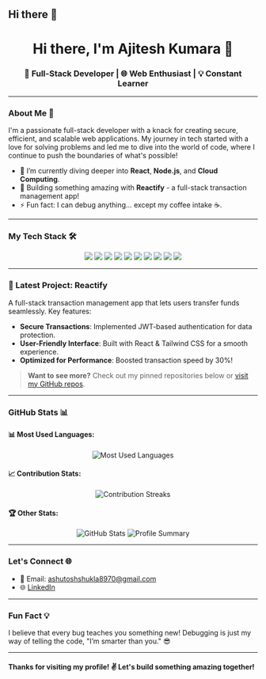 ## Hi there 👋
<h1 align="center">Hi there, I'm Ajitesh Kumara 👋</h1>
<h3 align="center">🚀 Full-Stack Developer | 🌐 Web Enthusiast | 💡 Constant Learner</h3>

---

### About Me 🚀
I'm a passionate full-stack developer with a knack for creating secure, efficient, and scalable web applications. My journey in tech started with a love for solving problems and led me to dive into the world of code, where I continue to push the boundaries of what's possible!

- 🌱 I’m currently diving deeper into **React**, **Node.js**, and **Cloud Computing**.
- 🔭 Building something amazing with **Reactify** - a full-stack transaction management app!
- ⚡ Fun fact: I can debug anything… except my coffee intake ☕️.

---

### My Tech Stack 🛠️
<p align="center">
  <img src="https://img.shields.io/badge/JavaScript-F7DF1E?style=for-the-badge&logo=javascript&logoColor=black">
  <img src="https://img.shields.io/badge/TypeScript-3178C6?style=for-the-badge&logo=typescript&logoColor=white">
  <img src="https://img.shields.io/badge/Node.js-339933?style=for-the-badge&logo=nodedotjs&logoColor=white">
  <img src="https://img.shields.io/badge/React-61DAFB?style=for-the-badge&logo=react&logoColor=black">
  <img src="https://img.shields.io/badge/Express.js-000000?style=for-the-badge&logo=express&logoColor=white">
  <img src="https://img.shields.io/badge/MongoDB-47A248?style=for-the-badge&logo=mongodb&logoColor=white">
  <img src="https://img.shields.io/badge/Tailwind_CSS-38B2AC?style=for-the-badge&logo=tailwind-css&logoColor=white">
  <img src="https://img.shields.io/badge/Python-3776AB?style=for-the-badge&logo=python&logoColor=white">
  <img src="https://img.shields.io/badge/Java-007396?style=for-the-badge&logo=java&logoColor=white">
  <img src="https://img.shields.io/badge/C-00599C?style=for-the-badge&logo=c&logoColor=white">
</p>

---

### 🚀 Latest Project: Reactify
A full-stack transaction management app that lets users transfer funds seamlessly. Key features:
- **Secure Transactions**: Implemented JWT-based authentication for data protection.
- **User-Friendly Interface**: Built with React & Tailwind CSS for a smooth experience.
- **Optimized for Performance**: Boosted transaction speed by 30%!

> **Want to see more?** Check out my pinned repositories below or [visit my GitHub repos](https://github.com/Ashutosh-Shukla-036?tab=repositories).

---

### GitHub Stats 📊

#### 📊 Most Used Languages:
<p align="center">
  <img src="https://github-readme-stats.vercel.app/api/top-langs/?username=Ajitesh-004&layout=compact&theme=tokyonight" alt="Most Used Languages" />
</p>

#### 📈 Contribution Stats:
<p align="center">
  <img src="https://streak-stats.demolab.com/?user=Ajitesh-004&theme=tokyonight&hide_border=true" alt="Contribution Streaks">
</p>

#### 🏆 Other Stats:
<p align="center">
  <img src="https://github-readme-stats.vercel.app/api?username=Ajitesh-004&show_icons=true&theme=tokyonight" alt="GitHub Stats">
  <img src="https://github-profile-summary-cards.vercel.app/api/cards/profile-details?username=Ajitesh-004&theme=tokyonight" alt="Profile Summary">
</p>

---

### Let's Connect 🌐
- 📧 Email: [ashutoshshukla8970@gmail.com](mailto:ashutoshshukla8970@gmail.com)
- 🌐 [LinkedIn](https://www.linkedin.com/in/ashutosh-shukla)

---

### Fun Fact 💡
I believe that every bug teaches you something new! Debugging is just my way of telling the code, "I’m smarter than you." 😎

---

#### Thanks for visiting my profile! ✌️ Let's build something amazing together!

